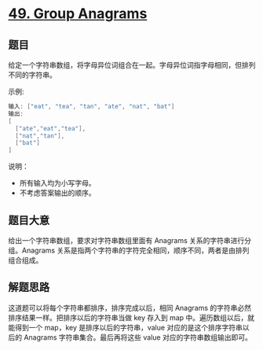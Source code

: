 # [49. Group Anagrams](https://leetcode-cn.com/problems/group-anagrams/)

## 题目

给定一个字符串数组，将字母异位词组合在一起。字母异位词指字母相同，但排列不同的字符串。

示例:

```c
输入: ["eat", "tea", "tan", "ate", "nat", "bat"]
输出:
[
  ["ate","eat","tea"],
  ["nat","tan"],
  ["bat"]
]
```

说明：

- 所有输入均为小写字母。
- 不考虑答案输出的顺序。

## 题目大意

给出一个字符串数组，要求对字符串数组里面有 Anagrams 关系的字符串进行分组。Anagrams 关系是指两个字符串的字符完全相同，顺序不同，两者是由排列组合组成。

## 解题思路

这道题可以将每个字符串都排序，排序完成以后，相同 Anagrams 的字符串必然排序结果一样。把排序以后的字符串当做 key 存入到 map 中。遍历数组以后，就能得到一个 map，key 是排序以后的字符串，value 对应的是这个排序字符串以后的 Anagrams 字符串集合。最后再将这些 value 对应的字符串数组输出即可。
